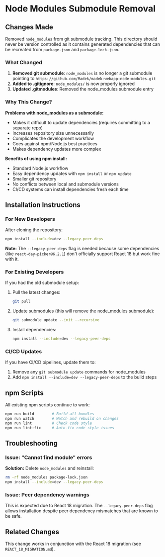 # Node Modules Submodule Removal

## Changes Made

Removed `node_modules` from git submodule tracking. This directory should never be version controlled as it contains generated dependencies that can be recreated from `package.json` and `package-lock.json`.

### What Changed

1. **Removed git submodule**: `node_modules` is no longer a git submodule pointing to `https://github.com/Madek/madek-webapp-node-modules.git`
2. **Added to .gitignore**: `node_modules/` is now properly ignored
3. **Updated .gitmodules**: Removed the node_modules submodule entry

### Why This Change?

**Problems with node_modules as a submodule:**
- Makes it difficult to update dependencies (requires committing to a separate repo)
- Increases repository size unnecessarily
- Complicates the development workflow
- Goes against npm/Node.js best practices
- Makes dependency updates more complex

**Benefits of using npm install:**
- Standard Node.js workflow
- Easy dependency updates with `npm install` or `npm update`
- Smaller git repository
- No conflicts between local and submodule versions
- CI/CD systems can install dependencies fresh each time

## Installation Instructions

### For New Developers

After cloning the repository:

```bash
npm install --include=dev --legacy-peer-deps
```

**Note:** The `--legacy-peer-deps` flag is needed because some dependencies (like `react-day-picker@6.2.1`) don't officially support React 18 but work fine with it.

### For Existing Developers

If you had the old submodule setup:

1. Pull the latest changes:
   ```bash
   git pull
   ```

2. Update submodules (this will remove the node_modules submodule):
   ```bash
   git submodule update --init --recursive
   ```

3. Install dependencies:
   ```bash
   npm install --include=dev --legacy-peer-deps
   ```

### CI/CD Updates

If you have CI/CD pipelines, update them to:

1. Remove any `git submodule update` commands for node_modules
2. Add `npm install --include=dev --legacy-peer-deps` to the build steps

## npm Scripts

All existing npm scripts continue to work:

```bash
npm run build        # Build all bundles
npm run watch        # Watch and rebuild on changes
npm run lint         # Check code style
npm run lint:fix     # Auto-fix code style issues
```

## Troubleshooting

### Issue: "Cannot find module" errors

**Solution:** Delete `node_modules` and reinstall:
```bash
rm -rf node_modules package-lock.json
npm install --include=dev --legacy-peer-deps
```

### Issue: Peer dependency warnings

This is expected due to React 18 migration. The `--legacy-peer-deps` flag allows installation despite peer dependency mismatches that are known to be safe.

## Related Changes

This change works in conjunction with the React 18 migration (see `REACT_18_MIGRATION.md`).
